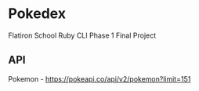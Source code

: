 #  Pokedex
Flatiron School Ruby CLI Phase 1 Final Project


## API

Pokemon - https://pokeapi.co/api/v2/pokemon?limit=151